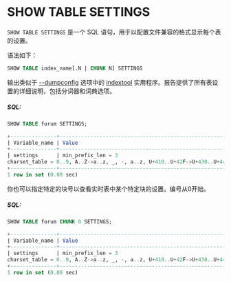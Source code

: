 # SHOW TABLE SETTINGS

<!-- example SHOW TABLE SETTINGS -->

`SHOW TABLE SETTINGS` 是一个 SQL 语句，用于以配置文件兼容的格式显示每个表的设置。

语法如下：

```sql
SHOW TABLE index_name[.N | CHUNK N] SETTINGS
```

输出类似于 [--dumpconfig](../../Miscellaneous_tools.md#indextool) 选项中的 [indextool](../../Miscellaneous_tools.md#indextool) 实用程序。报告提供了所有表设置的详细说明，包括分词器和词典选项。

<!-- intro -->
##### SQL:
<!-- request SQL -->

```sql
SHOW TABLE forum SETTINGS;
```

<!-- response SQL -->
```sql
+---------------+-----------------------------------------------------------------------------------------------------------+
| Variable_name | Value                                                                                                     |
+---------------+-----------------------------------------------------------------------------------------------------------+
| settings      | min_prefix_len = 3
charset_table = 0..9, A..Z->a..z, _, -, a..z, U+410..U+42F->U+430..U+44F, U+430..U+44F |
+---------------+-----------------------------------------------------------------------------------------------------------+
1 row in set (0.00 sec)
```

<!-- end -->

<!-- example SHOW TABLE SETTINGS N -->

你也可以指定特定的块号以查看实时表中某个特定块的设置。编号从0开始。

<!-- intro -->

##### SQL:
<!-- request SQL -->

```sql
SHOW TABLE forum CHUNK 0 SETTINGS;
```

<!-- response SQL -->
```sql
+---------------+-----------------------------------------------------------------------------------------------------------+
| Variable_name | Value                                                                                                     |
+---------------+-----------------------------------------------------------------------------------------------------------+
| settings      | min_prefix_len = 3
charset_table = 0..9, A..Z->a..z, _, -, a..z, U+410..U+42F->U+430..U+44F, U+430..U+44F |
+---------------+-----------------------------------------------------------------------------------------------------------+
1 row in set (0.00 sec)
```

<!-- end -->
<!-- proofread -->